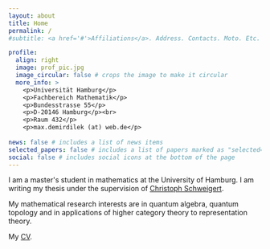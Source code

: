 ```yaml
---
layout: about
title: Home
permalink: /
#subtitle: <a href='#'>Affiliations</a>. Address. Contacts. Moto. Etc.

profile:
  align: right
  image: prof_pic.jpg
  image_circular: false # crops the image to make it circular
  more_info: >
    <p>Universität Hamburg</p>
    <p>Fachbereich Mathematik</p>
    <p>Bundesstrasse 55</p>
    <p>D-20146 Hamburg</p><br>
    <p>Raum 432</p>
    <p>max.demirdilek (at) web.de</p> 
               
news: false # includes a list of news items
selected_papers: false # includes a list of papers marked as "selected={true}"
social: false # includes social icons at the bottom of the page
---
```

I am a master's student in mathematics at the University of Hamburg. I am writing my thesis under the supervision of [Christoph Schweigert](https://www.math.uni-hamburg.de/home/schweigert/).

My mathematical research interests are in quantum algebra, quantum topology and in applications of higher category theory to representation theory.

My [CV](maxdemirdilek.github.io/master/assets/pdf/Demirdilek_CV.pdf).
